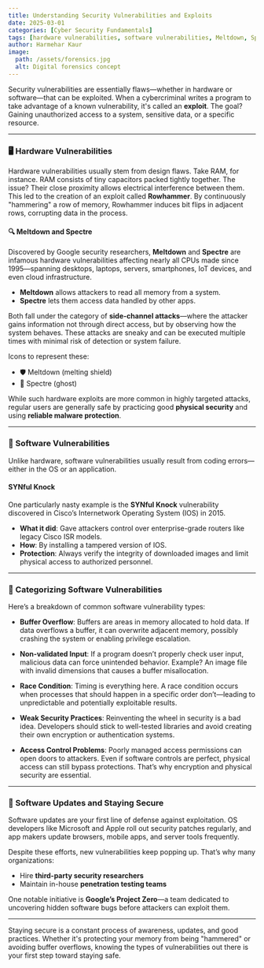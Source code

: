 ```yaml
---
title: Understanding Security Vulnerabilities and Exploits
date: 2025-03-01
categories: [Cyber Security Fundamentals]
tags: [hardware vulnerabilities, software vulnerabilities, Meltdown, Spectre, Rowhammer, SYNful Knock, buffer overflow, access control, software updates, cyber threats]
author: Harmehar Kaur
image:
  path: /assets/forensics.jpg
  alt: Digital forensics concept
---
```


Security vulnerabilities are essentially flaws—whether in hardware or software—that can be exploited. When a cybercriminal writes a program to take advantage of a known vulnerability, it's called an **exploit**. The goal? Gaining unauthorized access to a system, sensitive data, or a specific resource.

---

### 🖥️ Hardware Vulnerabilities

Hardware vulnerabilities usually stem from design flaws. Take RAM, for instance. RAM consists of tiny capacitors packed tightly together. The issue? Their close proximity allows electrical interference between them. This led to the creation of an exploit called **Rowhammer**. By continuously "hammering" a row of memory, Rowhammer induces bit flips in adjacent rows, corrupting data in the process.

#### 🔍 Meltdown and Spectre

Discovered by Google security researchers, **Meltdown** and **Spectre** are infamous hardware vulnerabilities affecting nearly all CPUs made since 1995—spanning desktops, laptops, servers, smartphones, IoT devices, and even cloud infrastructure.

- **Meltdown** allows attackers to read all memory from a system.
- **Spectre** lets them access data handled by other apps.

Both fall under the category of **side-channel attacks**—where the attacker gains information not through direct access, but by observing how the system behaves. These attacks are sneaky and can be executed multiple times with minimal risk of detection or system failure.

Icons to represent these:
- 🛡️ Meltdown (melting shield)
- 👻 Spectre (ghost)

While such hardware exploits are more common in highly targeted attacks, regular users are generally safe by practicing good **physical security** and using **reliable malware protection**.

---

### 💾 Software Vulnerabilities

Unlike hardware, software vulnerabilities usually result from coding errors—either in the OS or an application.

#### SYNful Knock

One particularly nasty example is the **SYNful Knock** vulnerability discovered in Cisco’s Internetwork Operating System (IOS) in 2015.

- **What it did**: Gave attackers control over enterprise-grade routers like legacy Cisco ISR models.
- **How**: By installing a tampered version of IOS.
- **Protection**: Always verify the integrity of downloaded images and limit physical access to authorized personnel.

---

### 🧰 Categorizing Software Vulnerabilities

Here’s a breakdown of common software vulnerability types:

- **Buffer Overflow**: Buffers are areas in memory allocated to hold data. If data overflows a buffer, it can overwrite adjacent memory, possibly crashing the system or enabling privilege escalation.

- **Non-validated Input**: If a program doesn’t properly check user input, malicious data can force unintended behavior. Example? An image file with invalid dimensions that causes a buffer misallocation.

- **Race Condition**: Timing is everything here. A race condition occurs when processes that should happen in a specific order don’t—leading to unpredictable and potentially exploitable results.

- **Weak Security Practices**: Reinventing the wheel in security is a bad idea. Developers should stick to well-tested libraries and avoid creating their own encryption or authentication systems.

- **Access Control Problems**: Poorly managed access permissions can open doors to attackers. Even if software controls are perfect, physical access can still bypass protections. That’s why encryption and physical security are essential.

---

### 🔄 Software Updates and Staying Secure

Software updates are your first line of defense against exploitation. OS developers like Microsoft and Apple roll out security patches regularly, and app makers update browsers, mobile apps, and server tools frequently.

Despite these efforts, new vulnerabilities keep popping up. That’s why many organizations:

- Hire **third-party security researchers**
- Maintain in-house **penetration testing teams**

One notable initiative is **Google’s Project Zero**—a team dedicated to uncovering hidden software bugs before attackers can exploit them.

---

Staying secure is a constant process of awareness, updates, and good practices. Whether it's protecting your memory from being "hammered" or avoiding buffer overflows, knowing the types of vulnerabilities out there is your first step toward staying safe.
